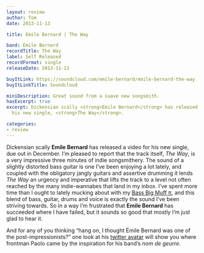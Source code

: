 ```yaml
---
layout: review
author: Tom
date: 2013-11-13

title: Emile Bernard | The Way

band: Emile Bernard
recordTitle: The Way
label: Self Released
recordFormat: single
releaseDate: 2013-11-13

buyItLink: https://soundcloud.com/emile-bernard/emile-bernard-the-way
buyItLinkTitle: Soundcloud

miniDescription: Great sound from a suave new songsmith.
hasExcerpt: true
excerpt: Dickensian scally <strong>Emile Bernard</strong> has released a video for
  his new single, <strong>The Way</strong>.

categories:
- review
---
```


Dickensian scally **Emile Bernard** has released a video for his new single, due out in December. I’m pleased to report that the track itself, *The Way*, is a very impressive three minutes of indie songsmithery. The sound of a slightly distorted bass guitar is one I’ve been enjoying a lot lately, and coupled with the obligatory jangly guitars and assertive drumming it lends *The Way* an urgency and imperative that lifts the track to a level not often reached by the many indie-wannabes that land in my inbox. I’ve spent more time than I ought to lately mucking about with my [Bass Big Muff π](http://www.talkbass.com/reviews/showproduct.php/product/1417/title/electro-harmonix-bass-big-muff/cat/15), and this blend of bass, guitar, drums and voice is exactly the sound I’ve been striving towards. So in a way I’m frustrated that **Emile Bernard** has succeeded where I have failed, but it sounds so good that mostly I’m just glad to hear it.

And for any of you thinking “hang on, I thought Émile Bernard was one of the post-impressionists?” one look at his [twitter avatar](https://twitter.com/emilebernarduk) will show you where frontman Paolo came by the inspiration for his band’s _nom de geurre_.
